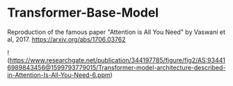 # Transformer-Base-Model
Reproduction of the famous paper "Attention is All You Need" by Vaswani et al, 2017.
https://arxiv.org/abs/1706.03762

!(https://www.researchgate.net/publication/344197785/figure/fig2/AS:934416989843456@1599793779015/Transformer-model-architecture-described-in-Attention-Is-All-You-Need-6.ppm)
